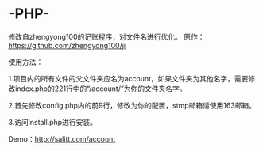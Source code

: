 # -PHP-
修改自zhengyong100的记账程序，对文件名进行优化。
原作：https://github.com/zhengyong100/ji

使用方法：

1.项目内的所有文件的父文件夹应名为account，如果文件夹为其他名字，需要修改index.php的221行中的“/account/”为你的文件夹名字。

2.首先修改config.php内的前9行，修改为你的配置，stmp邮箱请使用163邮箱。

3.访问install.php进行安装。


Demo：http://salitt.com/account
